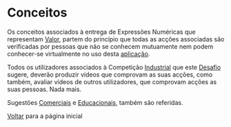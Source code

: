 # Conceitos

Os conceitos associados à entrega de Expressões Numéricas que representam [Valor](./MOEDAS.md), partem do princípio que todas as acções associadas são verificadas por pessoas que não se conhecem mutuamente nem podem conhecer-se virtualmente no uso desta [aplicação](./APP.md).

Todos os utilizadores associados à Competição [Industrial](INDUSTRIA.md) que este [Desafio](./DESAFIO.md) sugere, deverão produzir vídeos que comprovam as suas acções, como também, avaliar vídeos de outros utilizadores, que comprovam acções as suas pessoas. Nada mais.

Sugestões [Comerciais](POLITICA.md) e [Educacionais](EDUCA.md), também são referidas.

[Voltar](./README.md) para a página inicial